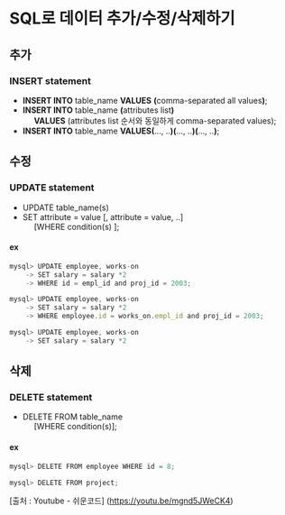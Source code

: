 # SQL로 데이터 추가/수정/삭제하기

## 추가
### INSERT statement
- <b>INSERT INTO</b> table_name <b>VALUES</b> <b>(</b>comma-separated all values<b>)</b>;
- <b>INSERT INTO</b> table_name <b>(</b>attributes list<b>)</b>  
&nbsp;&nbsp;&nbsp;&nbsp; <b>VALUES</b> (attributes list 순서와 동일하게 comma-separated values);
- <b>INSERT INTO</b> table_name <b>VALUES</b><b>(</b>..., ..<b>)</b><b>(</b>..., ..<b>)</b><b>(</b>..., ..<b>)</b>;  

## 수정
### UPDATE statement
- UPDATE table_name(s)
- SET attribute = value [, attribute = value, ..]  
&nbsp;&nbsp;&nbsp;&nbsp; [WHERE condition(s) ];

#### ex
```javascript
mysql> UPDATE employee, works-on
    -> SET salary = salary *2
    -> WHERE id = empl_id and proj_id = 2003;
```

```javascript
mysql> UPDATE employee, works-on
    -> SET salary = salary *2
    -> WHERE employee.id = works_on.empl_id and proj_id = 2003;
```

```javascript
mysql> UPDATE employee, works-on
    -> SET salary = salary *2
```

## 삭제
### DELETE statement
- DELETE FROM table_name   
&nbsp;&nbsp;&nbsp;&nbsp; [WHERE condition(s)];

#### ex

```javascript
mysql> DELETE FROM employee WHERE id = 8;
```

```javascript
mysql> DELETE FROM project;
```

[출처 : Youtube - 쉬운코드] (https://youtu.be/mgnd5JWeCK4)